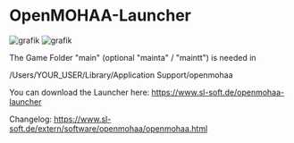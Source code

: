 # OpenMOHAA-Launcher
![grafik](https://github.com/user-attachments/assets/700494dd-815e-4d4c-96c8-18037ddb6428)
![grafik](https://github.com/user-attachments/assets/32c6c3d2-e92b-44d3-8b60-e964ec07f362)



The Game Folder "main" (optional "mainta" / "maintt") is needed in

/Users/YOUR_USER/Library/Application Support/openmohaa

You can download the Launcher here:
https://www.sl-soft.de/openmohaa-launcher

Changelog:
https://www.sl-soft.de/extern/software/openmohaa/openmohaa.html
